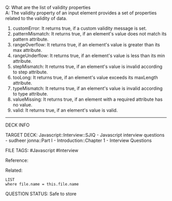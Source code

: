 Q: What are the list of validity properties  
A: The validity property of an input element provides a set of properties related to the validity of data.
1. customError: It returns true, if a custom validity message is set.
2. patternMismatch: It returns true, if an element's value does not match its pattern attribute.
3. rangeOverflow: It returns true, if an element's value is greater than its max attribute.
4. rangeUnderflow: It returns true, if an element's value is less than its min attribute.
5. stepMismatch: It returns true, if an element's value is invalid according to step attribute.
6. tooLong: It returns true, if an element's value exceeds its maxLength attribute.
7. typeMismatch: It returns true, if an element's value is invalid according to type attribute.
8. valueMissing: It returns true, if an element with a required attribute has no value.
9. valid: It returns true, if an element's value is valid.
<!--ID: 1693596697959-->

---

DECK INFO

TARGET DECK: Javascript::Interview::SJIQ - Javascript interview questions - sudheer jonna::Part I - Introduction::Chapter 1 - Interview Questions

FILE TAGS: #Javascript #Interview

Reference:

Related:

```dataview
LIST
where file.name = this.file.name
```

QUESTION STATUS: Safe to store